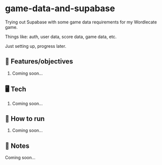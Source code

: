 # game-data-and-supabase
Trying out Supabase with some game data requirements for my Wordlecate game.

Things like: auth, user data, score data, game data, etc.

Just setting up, progress later.

## 🏁 Features/objectives

1. Coming soon...

## 🖥️ Tech

1. Coming soon...

## 🚀 How to run

1. Coming soon...

## 📝 Notes

Coming soon...
